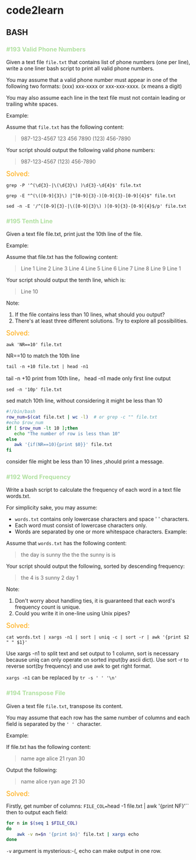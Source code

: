 # code2learn
## BASH
### <font color = blueoran> \#193 Valid Phone Numbers </font>

Given a text file `file.txt` that contains list of phone numbers (one per line), write a one liner bash script to print all valid phone numbers.

You may assume that a valid phone number must appear in one of the following two formats: (xxx) xxx-xxxx or xxx-xxx-xxxx. (x means a digit)

You may also assume each line in the text file must not contain leading or trailing white spaces.

Example:

Assume that `file.txt` has the following content:

>987-123-4567 
>123 456 7890 
>(123) 456-7890

Your script should output the following valid phone numbers:

>987-123-4567 
>(123) 456-7890

<font color= orange size = 4> Solved:</font>

`grep -P '^(\d{3}-|\(\d{3}\) )\d{3}-\d{4}$' file.txt` 

`grep -E "^(\([0-9]{3}\) |^[0-9]{3}-)[0-9]{3}-[0-9]{4}$" file.txt` 

`sed -n -E '/^([0-9]{3}-|\([0-9]{3}\) )[0-9]{3}-[0-9]{4}$/p' file.txt`

### <font color = blueoran> \#195 Tenth Line </font>
Given a text file file.txt, print just the 10th line of the file.

Example:

Assume that file.txt has the following content:

> Line 1 
> Line 2 
> Line 3 
> Line 4 
> Line 5 
> Line 6 
> Line 7 
> Line 8 
> Line 9 
> Line 1 

Your script should output the tenth line, which is:
> Line 10

Note:
1. If the file contains less than 10 lines, what should you output?
2. There's at least three different solutions. Try to explore all possibilities.

<font color= orange size = 4> Solved:</font>

`awk 'NR==10' file.txt`

NR==10 to match the 10th line

`tail -n +10 file.txt | head -n1`

tail -n +10 print from 10th line， head -n1 made only first line output 

`sed -n '10p' file.txt`

sed match 10th line, without considering it might be less than 10

```bash
#!/bin/bash 
row_num=$(cat file.txt | wc -l)  # or grep -c "" file.txt 
#echo $row_num  
if [ $row_num -lt 10 ];then  
   echo "The number of row is less than 10"  
else 
   awk '{if(NR==10){print $0}}' file.txt  
fi  
```
consider file might be less than 10 lines ,should print a message.


### <font color = blueoran> \#192 Word Frequency </font>

Write a bash script to calculate the frequency of each word in a text file words.txt.

For simplicity sake, you may assume:

- `words.txt` contains only lowercase characters and space ' ' characters.
- Each word must consist of lowercase characters only.
- Words are separated by one or more whitespace characters.
Example:

Assume that `words.txt` has the following content:

> the day is sunny the the
> the sunny is is

Your script should output the following, sorted by descending frequency:

> the 4
> is 3
> sunny 2
> day 1

Note:
1. Don't worry about handling ties, it is guaranteed that each word's frequency count is unique.
2. Could you write it in one-line using Unix pipes?

<font color= orange size = 4> Solved:</font>

`cat words.txt | xargs -n1 | sort | uniq -c | sort -r | awk '{print $2 " " $1}'`

Use xargs -n1 to split text and set output to 1 column, sort is necessary because uniq can only operate on sorted input(by ascii dict). Use sort -r to reverse sort(by frequency) and use awk to get right format.

`xargs -n1` can be replaced by `tr -s ' ' '\n'`
### <font color = blueoran> \#194 Transpose File </font>
Given a text file `file.txt`, transpose its content.

You may assume that each row has the same number of columns and each field is separated by the `' ' `character.

Example:

If file.txt has the following content:

> name age
> alice 21
> ryan 30

Output the following:

> name alice ryan
> age 21 30

<font color=orange size = 4> Solved:</font>

Firstly, get number of columns:
`FILE_COL=`head -1 file.txt | awk '{print NF}'``
then to output each field:
```bash
for n in $(seq 1 $FILE_COL)
do
	awk -v n=$n '{print $n}' file.txt | xargs echo
done
```
`-v` argument is mysterious:-(, echo can make output in one row.
